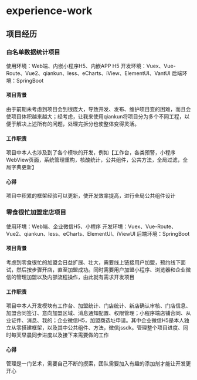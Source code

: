 # experience-work


## 项目经历

### 白名单数据统计项目
使用环境：Web端、内嵌小程序H5、内嵌APP H5
开发环境：Vuex、Vue-Route、Vue2、qiankun、less、eCharts、iView、ElementUI、VantUI
后端环境：SpringBoot

#### 项目背景
由于前期未考虑到项目会到很庞大，导致开发、发布、维护项目变的困难，而且会使项目体积越来越大；经考虑，让我来使用qiankun将项目分为多个不同工程，以便于解决上述所有的问题，处理完拆分也使整体变得灵活。

#### 工作职责
项目中本人也涉及到了各个模块的开发，例如【工作台，各类预警，小程序WebView页面，系统管理重构，核酸统计，公共组件，公共方法，全局过滤，全局字典更新】

#### 心得
项目中积累的框架经验可以更新，使开发效率提高，进行全局公共组件设计



### 零食很忙加盟定店项目

使用环境：Web端、企业微信H5、小程序
开发环境：Vuex、Vue-Route、Vue2、qiankun、less、eCharts、ElementUI、iViewUI
后端环境：SpringBoot

#### 项目背景
考虑到零食很忙的加盟会日益扩展、壮大，需要线上链接用户加盟，预约线下面试，然后按步骤开店，直至加盟成功。同时需要用户加盟小程序、浏览器和企业微信的管理加盟以及内部流程操作，由此就有需求开发项目

#### 工作职责
项目中本人开发模块有工作台、加盟统计、门店统计、新店确认审核、门店信息、加盟合同签订、意向加盟区域、消息通知配置、权限管理；小程序端店铺合同、从业证件、消息、我的；企业微信H5，加盟商选址申请。其中企业微信H5是本人独立从零搭建框架，以及其中公共组件、方法，微信jssdk。管理整个项目进度、同时每天早晨同步进度以及接下来需要做的工作

#### 心得
管理是一门艺术，需要自己不断的摸索，团队需要加入有趣的添加剂才能让开发更开心


